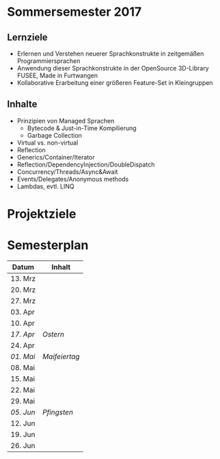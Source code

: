# Sommersemester 2017

## Lernziele

 - Erlernen und Verstehen neuerer Sprachkonstrukte in zeitgemäßen Programmiersprachen
 - Anwendung dieser Sprachkonstrukte in der OpenSource 3D-Library FUSEE, Made in
   Furtwangen 
 - Kollaborative Erarbeitung einer größeren Feature-Set in Kleingruppen

## Inhalte

- Prinzipien von Managed Sprachen
  - Bytecode & Just-in-Time Kompilierung
  - Garbage Collection
- Virtual vs. non-virtual
- Reflection
- Generics/Container/Iterator
- Reflection/DependencyInjection/DoubleDispatch
- Concurrency/Threads/Async&Await
- Events/Delegates/Anonymous methods
- Lambdas, evtl. LINQ


# Projektziele



# Semesterplan

| Datum          | Inhalt             | 
|----------------|--------------------| 
| 13. Mrz        |                    | 
| 20. Mrz        |                    | 
| 27. Mrz        |                    | 
| 03. Apr        |                    | 
| 10. Apr        |                    | 
| _17. Apr_      | _Ostern_           | 
| 24. Apr        |                    | 
| _01. Mai_      | _Maifeiertag_      | 
| 08. Mai        |                    | 
| 15. Mai        |                    | 
| 22. Mai        |                    | 
| 29. Mai        |                    | 
| _05. Jun_      | _Pfingsten_        | 
| 12. Jun        |                    | 
| 19. Jun        |                    | 
| 26. Jun        |                    | 
